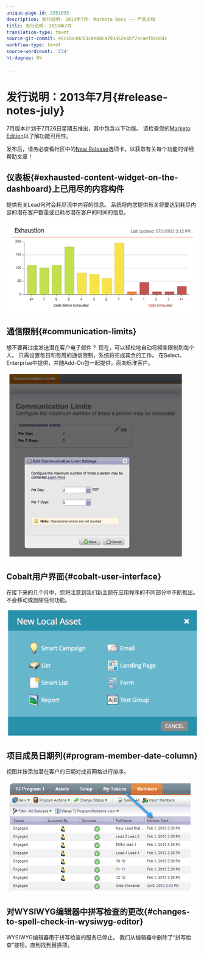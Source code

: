 ```yaml
---
unique-page-id: 2951093
description: 发行说明- 2013年7月- Marketo Docs —— 产品文档
title: 发行说明- 2013年7月
translation-type: tm+mt
source-git-commit: 96cc6a30c63c8e8dca793a52e4bf7ecaef8c08dc
workflow-type: tm+mt
source-wordcount: '234'
ht-degree: 0%

---
```



# 发行说明：2013年7月{#release-notes-july}

7月版本计划于7月26日星期五推出，其中包含以下功能。  请检查您的[Marketo Edition](http://docs.marketo.com/display/docs/assets/pricing.php)以了解功能可用性。

发布后，请务必查看社区中的[New Release](release-notes-december-2013.md)选项卡，以获取有关每个功能的详细帮助文章！

## 仪表板{#exhausted-content-widget-on-the-dashboard}上已用尽的内容构件

提供有关Lead何时会耗尽流中内容的信息。 系统将向您提供有关将要达到耗尽内容的潜在客户数量或已耗尽潜在客户的时间的信息。

![](assets/image2014-9-22-16-3a30-3a50.png)

## 通信限制{#communication-limits}

想不要再过度发送潜在客户电子邮件？ 现在，可以轻松地自动将频率限制到每个人。 只需设置每日和每周的通信限制，系统将完成其余的工作。 在Select、Enterprise中提供，并随Add-On包一起提供，面向标准客户。

![](assets/image2014-9-22-16-3a31-3a13.png)

## Cobalt用户界面{#cobalt-user-interface}

在接下来的几个月中，您将注意到我们新主题在应用程序的不同部分中不断推出。 不会移动或删除任何功能。

![](assets/image2014-9-22-16-3a31-3a42.png)

## 项目成员日期列{#program-member-date-column}

视图并按添加潜在客户的日期对成员网格进行排序。

![](assets/image2014-9-22-16-3a32-3a1.png)

## 对WYSIWYG编辑器中拼写检查的更改{#changes-to-spell-check-in-wysiwyg-editor}

WYSIWYG编辑器用于拼写检查的服务已停止。 我们从编辑器中删除了“拼写检查”按钮，直到找到替换项。

